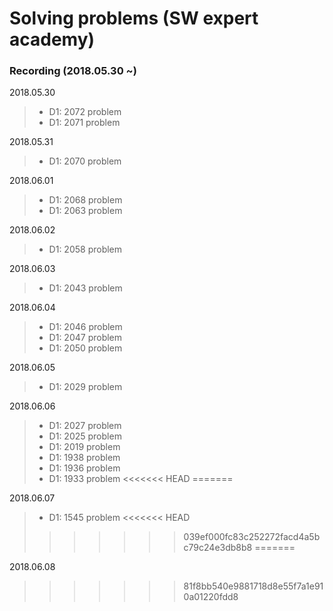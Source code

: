 # Solving problems (SW expert academy)

### Recording (2018.05.30 ~)

2018.05.30
>- D1: 2072 problem
>- D1: 2071 problem

2018.05.31
>- D1: 2070 problem

2018.06.01
>- D1: 2068 problem
>- D1: 2063 problem

2018.06.02
>- D1: 2058 problem

2018.06.03
>- D1: 2043 problem

2018.06.04
>- D1: 2046 problem
>- D1: 2047 problem
>- D1: 2050 problem

2018.06.05
>- D1: 2029 problem

2018.06.06
>- D1: 2027 problem
>- D1: 2025 problem
>- D1: 2019 problem
>- D1: 1938 problem
>- D1: 1936 problem
>- D1: 1933 problem
<<<<<<< HEAD
=======

2018.06.07
>- D1: 1545 problem
<<<<<<< HEAD
>>>>>>> 039ef000fc83c252272facd4a5bc79c24e3db8b8
=======

2018.06.08
>>>>>>> 81f8bb540e9881718d8e55f7a1e910a01220fdd8
